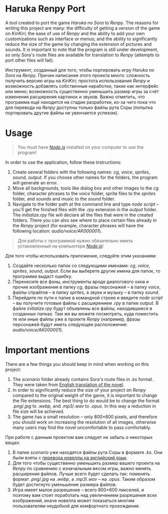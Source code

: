 # Haruka Renpy Port
A tool created to port the game _Haruka no Sora_ to _Renpy_. The reasons for writing this project are many: the difficulty of getting a version of the game on _KiriKiri_; the ease of use of _Renpy_ and the ability to add your own customizations such as interface or menus; and the ability to significantly reduce the size of the game by changing the extension of pictures and sounds. It is important to note that the program is still under development, so only Sora's route files are available for translation to _Renpy_ (attempts to port other files will fail).

Инструмент, созданный для того, чтобы портировать игру _Haruka no Sora_ на _Renpy_. Причин написания этого проекта много: сложность получить версию игры на _KiriKiri_; простота использования _Renpy_ и возможность добавлять собственные наработки, такие как интерфейс или меню; возможность существенно уменьшить размер игры за счёт изменения расширения картинок и звуков. Важно отметить, что программа ещё находится на стадии разработки, из-за чего пока что для перевода на _Renpy_ доступны только файлы рута Соры (попытка портировать другие файлы не увенчается успехом).

# Usage
> You must have [_Node.js_](https://nodejs.org/ru) installed on your computer to use the program!

In order to use the application, follow these instructions:
1. Create several folders with the following names: _cg_, _voice_, _sprites_, _sound_, _output_. If you choose other names for the folders, the program will generate an error.
2. Move all backgrounds, tools like dialog box and other images to the _cg_ folder, character phrases to the _voice_ folder, sprite files to the _sprites_ folder, and sounds and music to the _sound_ folder.
3. Navigate to the folder path at the command line and type _node script_ – you'll get the finished files with the _.rpy_ extension in the _output_ folder. The _initialize.rpy_ file will declare all the files that were in the created folders. There you can also see where to place certain files already in the _Renpy_ project (for example, character phrases will have the following location: _audio/voice/AK000001_).

> Для работы с программой нужно обязательно иметь установленный на компьютере [_Node.js_](https://nodejs.org/ru)!

Для того чтобы использовать приложение, следуйте этим указаниям:
1. Создайте несколько папок со следующими именами: _cg_, _voice_, _sprites_, _sound_, _output_. Если вы выберете другие имена для папок, то программа выдаст ошибку.
2. Перенесите все фоны, инструменты вроде диалогового окна и прочие изображения в папку _cg_, фразы персонажей – в папку _voice_, файлы спрайтов – в папку _sprites_, а звуки и музыку – в папку _sound_.
3. Перейдите по пути к папке в командной строке и введите _node script_ – вы получите готовые файлы с расширением _.rpy_ в папке _output_. В файле _initialize.rpy_ будут объявлены все файлы, находившиеся в созданных папках. Там же вы можете посмотреть, куда поместить те или иные файлы уже в проекте _Renpy_ (например, фразы персонажей будут иметь следующее расположение: _audio/voice/AK000001_).

# Important mentions
There are a few things you should keep in mind when working on this project:
1. The _scenario_ folder already contains Sora's route files in _.ks_ format. They were taken from [English translation of the novel](https://trjr.wordpress.com/download/).
2. In order to significantly reduce the size of your project on _Renpy_ compared to the original weight of the game, it is important to change the file extensions. The best thing to do would be to change the format _.png_/_.jpg_ to _.webp_, and _.mp3_/_.wav_ to _.opus_. In this way a reduction in file size will be achieved.
3. The game has a small resolution – only 800×600 pixels, and therefore you should work on increasing the resolution of all images, otherwise many users may find the novel uncomfortable to pass comfortably.

При работе с данным проектом вам следует не забыть о некоторых вещах:
1. В папке _scenario_ уже находятся файлы рута Соры в формате _.ks_. Они были взяты с [перевода новеллы на английский язык](https://trjr.wordpress.com/download/).
2. Для того чтобы существенно уменьшить размер вашего проекта на _Renpy_ по сравнению с изначальным весом игры, важно менять расширения файлов. Лучше всего будет сделать так: поменять формат _.png_/_.jpg_ на _.webp_, а _.mp3_/_.wav_ – на _.opus_. Таким образом будет достигнуто уменьшение размера файлов.
3. Игра имеет малое разрешение – всего 800×600 пикселей, и поэтому вам стоит поработать над увеличением разрешения всех изображений, иначе новелла может показаться многим пользователям неудобной для комфортного прохождения.
